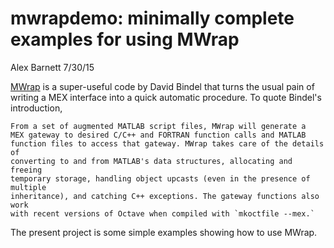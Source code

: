 # mwrapdemo: minimally complete examples for using MWrap

  Alex Barnett 7/30/15

[MWrap](http://www.cs.cornell.edu/~bindel/sw/mwrap/) is a super-useful code by David Bindel
that turns the usual pain of writing a MEX interface into a quick automatic procedure. To quote Bindel's introduction,

	From a set of augmented MATLAB script files, MWrap will generate a
	MEX gateway to desired C/C++ and FORTRAN function calls and MATLAB
	function files to access that gateway. MWrap takes care of the details of
	converting to and from MATLAB's data structures, allocating and freeing
	temporary storage, handling object upcasts (even in the presence of multiple
	inheritance), and catching C++ exceptions. The gateway functions also work
	with recent versions of Octave when compiled with `mkoctfile --mex.`

The present project is some simple examples showing how to use MWrap.



